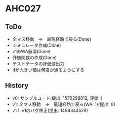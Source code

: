 # AHC027

## ToDo

- 全マス移動　⇒　最短経路で戻る(Done)
- シミュレータ作成(Done)
- v1のWA解消(Done)
- 評価関数の作成(Done)
- テストデータの評価値出力
- dが大きい値は何度か通るようにする

## History

- v0: サンプルコード(提出: 1579298812, 評価: )
- v1: 全マス移動　⇒　最短経路で戻る(WA: 1)(提出: 0)
- v1.1: v1のバグ修正(提出: 1494344529)